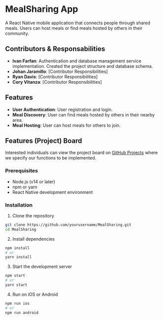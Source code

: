 # MealSharing App

A React Native mobile application that connects people through shared meals. Users can host meals or find meals hosted by others in their community. 

## Contributors & Responsabilities

- **Ivan Farfan**: Authentication and database management service implementation. Created the project structure and database schema.
- **Johan Jaramillo**: [Contributor Responsibilities]
- **Ryan Davis**: [Contributor Responsibilities]
- **Cory Vitanza**: [Contributor Responsibilities]

## Features

- **User Authentication**: User registration and login.
- **Meal Discovery**: User can find meals hosted by others in their nearby area.
- **Meal Hosting**: User can host meals for others to join.

## Features (Project) Board

Interested individuals can view the project board on [GitHub Projects](https://github.com/yourusername/MealSharing/projects/1) where we specify our functions to be implemented.

### Prerequisites

- Node.js (v14 or later)
- npm or yarn
- React Native development environment

### Installation

1. Clone the repository
```bash
git clone https://github.com/yourusername/MealSharing.git
cd MealSharing
```

2. Install dependencies
```bash
npm install
# or
yarn install
```

3. Start the development server
```bash
npm start
# or
yarn start
```

4. Run on iOS or Android
```bash
npm run ios
# or
npm run android
```